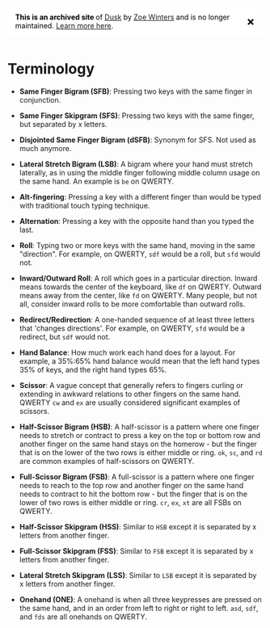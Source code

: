 <div class="collapsible" style="display: inline-flex; align-items: center; justify-content: left; border-radius: 5px; padding: 0px 15px; margin-bottom: 10px; background-color: #ffffffff; color: black;">

  <div style="margin-right: 15px;">
    <b>This is an archived site </b> of <a href="https://luminespire.github.io/dusk/">Dusk</a> by <a href="https://github.com/Aorta3698">Zoe Winters</a> and is no longer maintained. <a href="https://github.com/luminespire/dusk/blob/main/README.md">Learn more here</a>.
  </div>

  <span class="close" style="cursor: pointer; font-size: 24px; font-weight: bold; position: relative;">&times;</span>

</div>

<script>
  const closeButtons = document.querySelectorAll('.close');
  closeButtons.forEach(button => {
    button.addEventListener('click', (event) => {
      let collapsible = event.target.closest('.collapsible');
      if (collapsible) {
        collapsible.style.display = 'none';
      }
    });
  });
</script>


# Terminology

- **Same Finger Bigram (SFB)**: Pressing two keys with the same finger in conjunction.

- **Same Finger Skipgram (SFS)**: Pressing two keys with the same finger, but separated by x letters.

- **Disjointed Same Finger Bigram (dSFB)**: Synonym for SFS. Not used as much anymore.

- **Lateral Stretch Bigram (LSB)**: A bigram where your hand must stretch laterally, as in using the middle finger following middle column usage on the same hand. An example is `be` on QWERTY.

- **Alt-fingering**: Pressing a key with a different finger than would be typed with traditional touch typing technique.

- **Alternation**: Pressing a key with the opposite hand than you typed the last.

- **Roll**: Typing two or more keys with the same hand, moving in the same "direction". For example, on QWERTY, `sdf` would be a roll, but `sfd` would not.

- **Inward/Outward Roll**: A roll which goes in a particular direction. Inward means towards the center of the keyboard, like `df` on QWERTY. Outward means away from the center, like `fd` on QWERTY. Many people, but not all, consider inward rolls to be more comfortable than outward rolls.

- **Redirect/Redirection**: A one-handed sequence of at least three letters that 'changes directions'. For example, on QWERTY, `sfd` would be a redirect, but `sdf` would not.

- **Hand Balance**: How much work each hand does for a layout. For example, a 35%:65% hand balance would mean that the left hand types 35% of keys, and the right hand types 65%.

- **Scissor**: A vague concept that generally refers to fingers curling or extending in awkward relations to other fingers on the same hand. QWERTY `cw` and `ex` are usually considered significant examples of scissors.

- **Half-Scissor Bigram (HSB)**: A half-scissor is a pattern where one finger needs to stretch or contract to press a key on the top or bottom row and another finger on the same hand stays on the homerow - but the finger that is on the lower of the two rows is either middle or ring. `ok`, `sc`, and `rd` are common examples of half-scissors on QWERTY.

- **Full-Scissor Bigram (FSB)**: A full-scissor is a pattern where one finger needs to reach to the top row and another finger on the same hand needs to contract to hit the bottom row - but the finger that is on the lower of two rows is either middle or ring. `cr`, `ex`, `xt` are all FSBs on QWERTY.

- **Half-Scissor Skipgram (HSS)**: Similar to `HSB` except it is separated by x letters from another finger.

- **Full-Scissor Skipgram (FSS)**: Similar to `FSB` except it is separated by x letters from another finger.

- **Lateral Stretch Skipgram (LSS)**: Similar to `LSB` except it is separated by x letters from another finger.

- **Onehand (ONE)**: A onehand is when all three keypresses are pressed on the same hand, and in an order from left to right or right to left. `asd`, `sdf`, and `fds` are all onehands on QWERTY.



